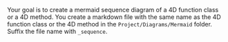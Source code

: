 Your goal is to create a mermaid sequence diagram of a 4D function class or a 4D method.
You create a markdown file with the same name as the 4D function class or the 4D method in the `Project/Diagrams/Mermaid` folder. Suffix the file name with `_sequence`.
